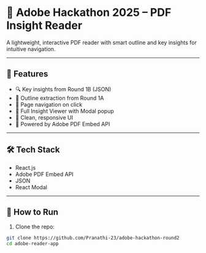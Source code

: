# 📘 Adobe Hackathon 2025 – PDF Insight Reader

A lightweight, interactive PDF reader with smart outline and key insights for intuitive navigation.

---

## 🎯 Features

- 🔍 Key insights from Round 1B (JSON)
- 📑 Outline extraction from Round 1A
- 🧭 Page navigation on click
- 💬 Full Insight Viewer with Modal popup
- 🎨 Clean, responsive UI
- 📄 Powered by Adobe PDF Embed API

---

## 🛠️ Tech Stack

- React.js
- Adobe PDF Embed API
- JSON
- React Modal

---

## 🚀 How to Run

1. Clone the repo:
```bash
git clone https://github.com/Pranathi-23/adobe-hackathon-round2
cd adobe-reader-app
